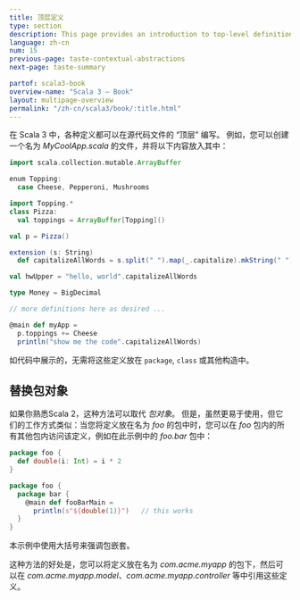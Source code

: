 ```yaml
---
title: 顶层定义
type: section
description: This page provides an introduction to top-level definitions in Scala 3
language: zh-cn
num: 15
previous-page: taste-contextual-abstractions
next-page: taste-summary

partof: scala3-book
overview-name: "Scala 3 — Book"
layout: multipage-overview
permalink: "/zh-cn/scala3/book/:title.html"
---
```



在 Scala 3 中，各种定义都可以在源代码文件的 “顶层” 编写。
例如，您可以创建一个名为 _MyCoolApp.scala_ 的文件，并将以下内容放入其中：

```scala
import scala.collection.mutable.ArrayBuffer

enum Topping:
  case Cheese, Pepperoni, Mushrooms

import Topping.*
class Pizza:
  val toppings = ArrayBuffer[Topping]()

val p = Pizza()

extension (s: String)
  def capitalizeAllWords = s.split(" ").map(_.capitalize).mkString(" ")

val hwUpper = "hello, world".capitalizeAllWords

type Money = BigDecimal

// more definitions here as desired ...

@main def myApp =
  p.toppings += Cheese
  println("show me the code".capitalizeAllWords)
```

如代码中展示的，无需将这些定义放在 `package`, `class` 或其他构造中。

## 替换包对象

如果你熟悉Scala 2，这种方法可以取代 _包对象_。
但是，虽然更易于使用，但它们的工作方式类似：当您将定义放在名为 _foo_ 的包中时，您可以在 _foo_ 包内的所有其他包内访问该定义，例如在此示例中的 _foo.bar_ 包中：

```scala
package foo {
  def double(i: Int) = i * 2
}

package foo {
  package bar {
    @main def fooBarMain =
      println(s"${double(1)}")   // this works
  }
}
```

本示例中使用大括号来强调包嵌套。

这种方法的好处是，您可以将定义放在名为 _com.acme.myapp_ 的包下，然后可以在 _com.acme.myapp.model_、_com.acme.myapp.controller_ 等中引用这些定义。
